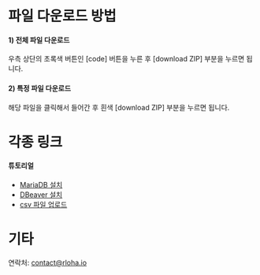 
# 파일 다운로드 방법
#### 1) 전체 파일 다운로드 
우측 상단의 초록색 버튼인 [code] 버튼을 누른 후 [download ZIP] 부분을 누르면 됩니다.

#### 2) 특정 파일 다운로드
해당 파일을 클릭해서 들어간 후 흰색 [download ZIP] 부분을 누르면 됩니다.

# 각종 링크
#### 튜토리얼
* [MariaDB 설치](https://datadoctorblog.com/2023/12/01/DB-MariaDB-Install-Windows11/)
* [DBeaver 설치](https://datadoctorblog.com/2023/12/01/DB-MariaDB-Install-DBeaver/)
* [csv 파일 업로드](https://datadoctorblog.com/2024/01/03/DB-MariaDB-Upload-csv-file/)


# 기타
연락처: contact@rloha.io
